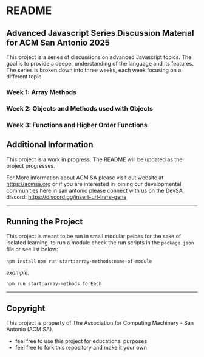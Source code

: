 # README
## Advanced Javascript Series Discussion Material for ACM San Antonio 2025
This project is a series of discussions on advanced Javascript topics. The goal is to provide a deeper understanding 
of the language and its features. The series is broken down into three weeks, each week focusing on a different topic.
### Week 1: Array Methods
### Week 2: Objects and Methods used with Objects
### Week 3: Functions and Higher Order Functions

## Additional Information
This project is a work in progress. The README will be updated as the project progresses. 

For More information about ACM SA please visit out website at https://acmsa.org
or if you are interested in joining our developmental communities here in san antonio please connect with us on the 
DevSA discord: https://discord.gg/insert-url-here-gene

---

## Running the Project
This project is meant to be run in small modular peices for the sake of isolated learning. to run a module check the 
run scripts in the `package.json` file or see list below:

`npm install`
`npm run start:array-methods:name-of-module`

<i>example:</i>

`npm run start:array-methods:forEach`

---

## Copyright
This project is property of The Association for Computing Machinery - San Antonio (ACM SA).
- feel free to use this project for educational purposes
- feel free to fork this repository and make it your own